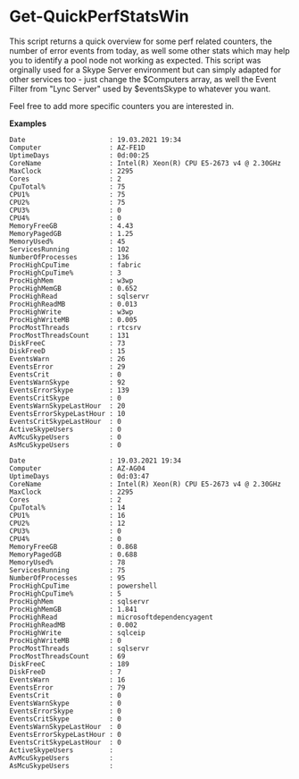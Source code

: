 # Get-QuickPerfStatsWin
 
This script returns a quick overview for some perf related counters, the number of error events from today, as well some other stats which may help you to identify a pool node not working as expected. This script was orginally used for a Skype Server environment but can simply adapted for other services too - just change the $Computers array, as well the Event Filter from "Lync Server" used by $eventsSkype to whatever you want. 

Feel free to add more specific counters you are interested in.

**Examples**
```
Date                     : 19.03.2021 19:34
Computer                 : AZ-FE1D
UptimeDays               : 0d:00:25
CoreName                 : Intel(R) Xeon(R) CPU E5-2673 v4 @ 2.30GHz
MaxClock                 : 2295
Cores                    : 2
CpuTotal%                : 75
CPU1%                    : 75
CPU2%                    : 75
CPU3%                    : 0
CPU4%                    : 0
MemoryFreeGB             : 4.43
MemoryPagedGB            : 1.25
MemoryUsed%              : 45
ServicesRunning          : 102
NumberOfProcesses        : 136
ProcHighCpuTime          : fabric
ProcHighCpuTime%         : 3
ProcHighMem              : w3wp
ProcHighMemGB            : 0.652
ProcHighRead             : sqlservr
ProcHighReadMB           : 0.013
ProcHighWrite            : w3wp
ProcHighWriteMB          : 0.005
ProcMostThreads          : rtcsrv
ProcMostThreadsCount     : 131
DiskFreeC                : 73
DiskFreeD                : 15
EventsWarn               : 26
EventsError              : 29
EventsCrit               : 0
EventsWarnSkype          : 92
EventsErrorSkype         : 139
EventsCritSkype          : 0
EventsWarnSkypeLastHour  : 20
EventsErrorSkypeLastHour : 10
EventsCritSkypeLastHour  : 0
ActiveSkypeUsers         : 0
AvMcuSkypeUsers          : 0
AsMcuSkypeUsers          : 0

Date                     : 19.03.2021 19:34
Computer                 : AZ-AG04
UptimeDays               : 0d:03:47
CoreName                 : Intel(R) Xeon(R) CPU E5-2673 v4 @ 2.30GHz
MaxClock                 : 2295
Cores                    : 2
CpuTotal%                : 14
CPU1%                    : 16
CPU2%                    : 12
CPU3%                    : 0
CPU4%                    : 0
MemoryFreeGB             : 0.868
MemoryPagedGB            : 0.688
MemoryUsed%              : 78
ServicesRunning          : 75
NumberOfProcesses        : 95
ProcHighCpuTime          : powershell
ProcHighCpuTime%         : 5
ProcHighMem              : sqlservr
ProcHighMemGB            : 1.841
ProcHighRead             : microsoftdependencyagent
ProcHighReadMB           : 0.002
ProcHighWrite            : sqlceip
ProcHighWriteMB          : 0
ProcMostThreads          : sqlservr
ProcMostThreadsCount     : 69
DiskFreeC                : 189
DiskFreeD                : 7
EventsWarn               : 16
EventsError              : 79
EventsCrit               : 0
EventsWarnSkype          : 0
EventsErrorSkype         : 0
EventsCritSkype          : 0
EventsWarnSkypeLastHour  : 0
EventsErrorSkypeLastHour : 0
EventsCritSkypeLastHour  : 0
ActiveSkypeUsers         : 
AvMcuSkypeUsers          : 
AsMcuSkypeUsers          : 

```
